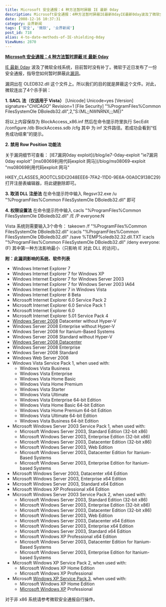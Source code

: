 ```yaml
---
title: Microsoft 安全通报：4 种方法暂时屏蔽 IE 最新 0day
description: Microsoft安全通报：4种方法暂时屏蔽IE最新0dayIE最新0day波及了微软全线系统，目前暂时没有补丁。微软于近日发布了一份安全通报，指导您如何暂时屏蔽此漏洞。漏洞出在OLEDB32.dll这个文件上。所以我们的目的就是屏蔽这个文件。对此，微软连出了4个杀手锏：
date: 2008-12-16 10:37:31
category: 业界新闻
tags: ['安全', '微软', '业界新闻']
post_id: 718
alias: 4-to-date-methods-of-IE-shielding-0day
ViewNums: 2870
---
```


**[Microsoft 安全通报：4 种方法暂时屏蔽 IE 最新 0day](/blog/4-to-date-methods-of-ie-shielding-0day)**

[IE 最新 0day](/blog/ie7-0day-exploit) 波及了微软全线系统，目前暂时没有补丁。微软于近日发布了一份安全通报，指导您如何暂时屏蔽此[漏洞](/tags/%E6%BC%8F%E6%B4%9E%E4%BF%A1%E6%81%AF)。

漏洞出在 OLEDB32.dll 这个文件上。所以我们的目的就是屏蔽这个文件。对此，微软连出了4个杀手锏：

**1. SACL 法（仅适用于 Vista）**
[Unicode]
Unicode=yes
[Version]
signature="$CHICAGO$"
Revision=1
[File Security]
"%ProgramFiles%Common FilesSystemOle DBoledb32.dll",2,"S:(ML;;NWNRNX;;;ME)"

将以上内容保存为 BlockAccess_x86.inf
然后在命令提示符里执行 SecEdit /configure /db BlockAccess.sdb /cfg <inf file>
其中 <inf file> 为 inf 文件路径。若成功会看到“任务成功结束”的提示。

**2. 禁用 Row Position 功能法**

关于漏洞细节可查看：
[IE7漏洞0day exploit](/blog/ie7-0day-exploit "ie7漏洞0day exploit"
[ms08069利用代码exploit 网马](/blog/ms08069-exploit "ms08069利用代码exploit 网马"

HKEY_CLASSES_ROOTCLSID{2048EEE6-7FA2-11D0-9E6A-00A0C9138C29}
打开注册表编辑器，将此键删除即可。

**3. 取消 DLL 注册法**
在命令提示符中输入 Regsvr32.exe /u "%ProgramFiles%Common FilesSystemOle DBoledb32.dll"
即可

**4. 权限设置法**
在命令提示符中输入 cacls "%ProgramFiles%Common FilesSystemOle DBoledb32.dll" /E /P everyone:N

Vista 系统则需要输入3个命令：
takeown /f "%ProgramFiles%Common FilesSystemOle DBoledb32.dll"
icacls "%ProgramFiles%Common FilesSystemOle DBoledb32.dll" /save %TEMP%oledb32.32.dll.TXT
icacls "%ProgramFiles%Common FilesSystemOle DBoledb32.dll" /deny everyone:(F)
其中第一种方法影响最小（只影响 IE 对此 DLL 的访问）。

**附：此漏洞影响的系统、软件列表**

* Windows Internet Explorer 7
* Windows Internet Explorer 7 for Windows XP
* Windows Internet Explorer 7 for Windows Server 2003
* Windows Internet Explorer 7 for Windows Server 2003 IA64
* Windows Internet Explorer 7 in Windows Vista
* Windows Internet Explorer 8 Beta
* Microsoft Internet Explorer 6.0 Service Pack 2
* Microsoft Internet Explorer 6.0 Service Pack 1
* Microsoft Internet Explorer 6.0
* Microsoft Internet Explorer 5.01 Service Pack 4
* [Windows Server 2008](/blog/windows-server-2008-x86-dvd-chs) Datacenter without Hyper-V
* Windows Server 2008 Enterprise without Hyper-V
* Windows Server 2008 for Itanium-Based Systems
* Windows Server 2008 Standard without Hyper-V
* [Windows Server 2008 Datacenter](/blog/windows-server-2008-data-ent-sta-x64-chs)
* Windows Server 2008 Enterprise
* Windows Server 2008 Standard
* Windows Web Server 2008
* Windows Vista Service Pack 1, when used with:
  + Windows Vista Business
  + Windows Vista Enterprise
  + Windows Vista Home Basic
  + Windows Vista Home Premium
  + Windows Vista Starter
  + Windows Vista Ultimate
  + Windows Vista Enterprise 64-bit Edition
  + Windows Vista Home Basic 64-bit Edition
  + Windows Vista Home Premium 64-bit Edition
  + Windows Vista Ultimate 64-bit Edition
  + Windows Vista Business 64-bit Edition
* Microsoft Windows Server 2003 Service Pack 1, when used with:
  + Microsoft Windows Server 2003, Standard Edition (32-bit x86)
  + Microsoft Windows Server 2003, Enterprise Edition (32-bit x86)
  + Microsoft Windows Server 2003, Datacenter Edition (32-bit x86)
  + Microsoft Windows Server 2003, Web Edition
  + Microsoft Windows Server 2003, Datacenter Edition for Itanium-Based Systems
  + Microsoft Windows Server 2003, Enterprise Edition for Itanium-based Systems
* Microsoft Windows Server 2003, Datacenter x64 Edition
* Microsoft Windows Server 2003, Enterprise x64 Edition
* Microsoft Windows Server 2003, Standard x64 Edition
* Microsoft Windows XP Professional x64 Edition
* Microsoft Windows Server 2003 Service Pack 2, when used with:
  + Microsoft Windows Server 2003, Standard Edition (32-bit x86)
  + Microsoft Windows Server 2003, Enterprise Edition (32-bit x86)
  + Microsoft Windows Server 2003, Datacenter Edition (32-bit x86)
  + Microsoft Windows Server 2003, Web Edition
  + Microsoft Windows Server 2003, Datacenter x64 Edition
  + Microsoft Windows Server 2003, Enterprise x64 Edition
  + Microsoft Windows Server 2003, Standard x64 Edition
  + Microsoft Windows XP Professional x64 Edition
  + Microsoft Windows Server 2003, Datacenter Edition for Itanium-Based Systems
  + Microsoft Windows Server 2003, Enterprise Edition for Itanium-based Systems
* Microsoft Windows XP Service Pack 2, when used with:
  + Microsoft Windows XP Home Edition
  + Microsoft Windows XP Professional
* Microsoft [Windows XP Service Pack 3](/blog/deepin-ghost-xp-sp3-v90-iso), when used with:
  + Microsoft Windows XP Home Edition
  + [Microsoft Windows XP](/blog/deepin-litexp-windows-xp-sp3-v62) Professional

对于非 x86 系统请参考微软安全通报自行操作。